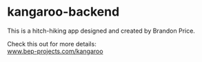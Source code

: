 # kangaroo-backend
This is a hitch-hiking app designed and created by Brandon Price.  

Check this out for more details:  
www.bep-projects.com/kangaroo

